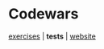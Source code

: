 # Codewars

[exercises](../../../../../../main/scala/com/martinbrosenberg/exercises/codewars) | **tests** | [website](https://www.codewars.com/)
